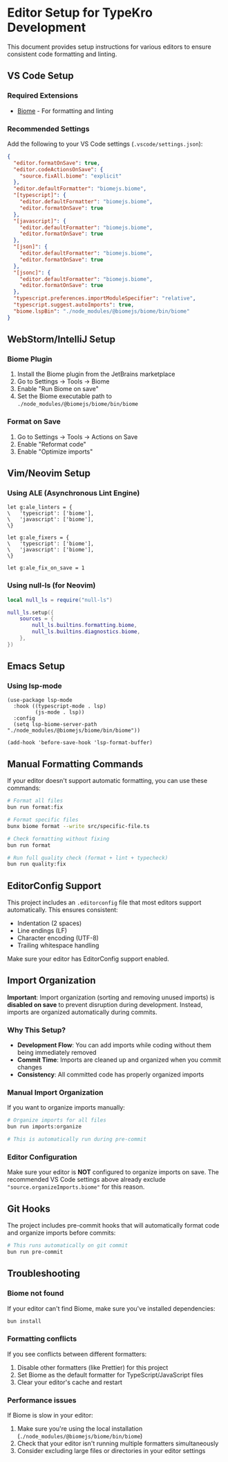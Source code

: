 # Editor Setup for TypeKro Development

This document provides setup instructions for various editors to ensure consistent code formatting and linting.

## VS Code Setup

### Required Extensions
- [Biome](https://marketplace.visualstudio.com/items?itemName=biomejs.biome) - For formatting and linting

### Recommended Settings
Add the following to your VS Code settings (`.vscode/settings.json`):

```json
{
  "editor.formatOnSave": true,
  "editor.codeActionsOnSave": {
    "source.fixAll.biome": "explicit"
  },
  "editor.defaultFormatter": "biomejs.biome",
  "[typescript]": {
    "editor.defaultFormatter": "biomejs.biome",
    "editor.formatOnSave": true
  },
  "[javascript]": {
    "editor.defaultFormatter": "biomejs.biome",
    "editor.formatOnSave": true
  },
  "[json]": {
    "editor.defaultFormatter": "biomejs.biome",
    "editor.formatOnSave": true
  },
  "[jsonc]": {
    "editor.defaultFormatter": "biomejs.biome",
    "editor.formatOnSave": true
  },
  "typescript.preferences.importModuleSpecifier": "relative",
  "typescript.suggest.autoImports": true,
  "biome.lspBin": "./node_modules/@biomejs/biome/bin/biome"
}
```

## WebStorm/IntelliJ Setup

### Biome Plugin
1. Install the Biome plugin from the JetBrains marketplace
2. Go to Settings → Tools → Biome
3. Enable "Run Biome on save"
4. Set the Biome executable path to `./node_modules/@biomejs/biome/bin/biome`

### Format on Save
1. Go to Settings → Tools → Actions on Save
2. Enable "Reformat code"
3. Enable "Optimize imports"

## Vim/Neovim Setup

### Using ALE (Asynchronous Lint Engine)
```vim
let g:ale_linters = {
\   'typescript': ['biome'],
\   'javascript': ['biome'],
\}

let g:ale_fixers = {
\   'typescript': ['biome'],
\   'javascript': ['biome'],
\}

let g:ale_fix_on_save = 1
```

### Using null-ls (for Neovim)
```lua
local null_ls = require("null-ls")

null_ls.setup({
    sources = {
        null_ls.builtins.formatting.biome,
        null_ls.builtins.diagnostics.biome,
    },
})
```

## Emacs Setup

### Using lsp-mode
```elisp
(use-package lsp-mode
  :hook ((typescript-mode . lsp)
         (js-mode . lsp))
  :config
  (setq lsp-biome-server-path "./node_modules/@biomejs/biome/bin/biome"))

(add-hook 'before-save-hook 'lsp-format-buffer)
```

## Manual Formatting Commands

If your editor doesn't support automatic formatting, you can use these commands:

```bash
# Format all files
bun run format:fix

# Format specific files
bunx biome format --write src/specific-file.ts

# Check formatting without fixing
bun run format

# Run full quality check (format + lint + typecheck)
bun run quality:fix
```

## EditorConfig Support

This project includes an `.editorconfig` file that most editors support automatically. This ensures consistent:
- Indentation (2 spaces)
- Line endings (LF)
- Character encoding (UTF-8)
- Trailing whitespace handling

Make sure your editor has EditorConfig support enabled.

## Import Organization

**Important**: Import organization (sorting and removing unused imports) is **disabled on save** to prevent disruption during development. Instead, imports are organized automatically during commits.

### Why This Setup?
- **Development Flow**: You can add imports while coding without them being immediately removed
- **Commit Time**: Imports are cleaned up and organized when you commit changes
- **Consistency**: All committed code has properly organized imports

### Manual Import Organization
If you want to organize imports manually:

```bash
# Organize imports for all files
bun run imports:organize

# This is automatically run during pre-commit
```

### Editor Configuration
Make sure your editor is **NOT** configured to organize imports on save. The recommended VS Code settings above already exclude `"source.organizeImports.biome"` for this reason.

## Git Hooks

The project includes pre-commit hooks that will automatically format code and organize imports before commits:

```bash
# This runs automatically on git commit
bun run pre-commit
```

## Troubleshooting

### Biome not found
If your editor can't find Biome, make sure you've installed dependencies:
```bash
bun install
```

### Formatting conflicts
If you see conflicts between different formatters:
1. Disable other formatters (like Prettier) for this project
2. Set Biome as the default formatter for TypeScript/JavaScript files
3. Clear your editor's cache and restart

### Performance issues
If Biome is slow in your editor:
1. Make sure you're using the local installation (`./node_modules/@biomejs/biome/bin/biome`)
2. Check that your editor isn't running multiple formatters simultaneously
3. Consider excluding large files or directories in your editor settings
